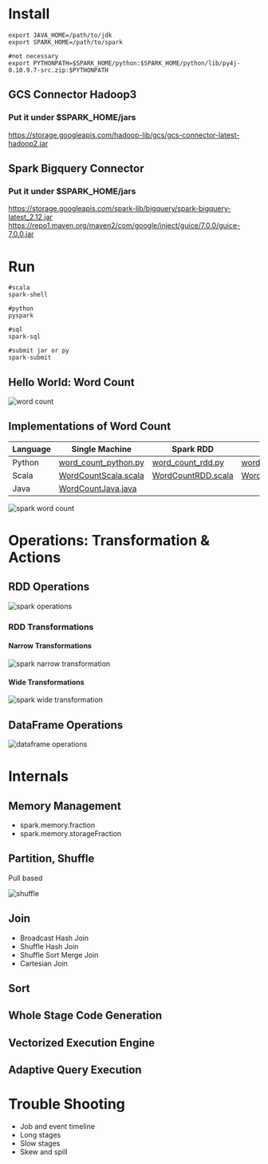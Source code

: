 # Install
```
export JAVA_HOME=/path/to/jdk
export SPARK_HOME=/path/to/spark

#not necessary
export PYTHONPATH=$SPARK_HOME/python:$SPARK_HOME/python/lib/py4j-0.10.9.7-src.zip:$PYTHONPATH
```

## GCS Connector Hadoop3

### Put it under $SPARK_HOME/jars
https://storage.googleapis.com/hadoop-lib/gcs/gcs-connector-latest-hadoop2.jar

## Spark Bigquery Connector

### Put it under $SPARK_HOME/jars
https://storage.googleapis.com/spark-lib/bigquery/spark-bigquery-latest_2.12.jar
https://repo1.maven.org/maven2/com/google/inject/guice/7.0.0/guice-7.0.0.jar

# Run

```
#scala
spark-shell

#python
pyspark

#sql
spark-sql

#submit jar or py
spark-submit
```

## Hello World: Word Count

![word count](https://github.com/barneywill/bigdata_demo/blob/main/imgs/word_count.jpg)

## Implementations of Word Count

|Language|Single Machine|Spark RDD|Spark DataFrame|Spark SQL|Google Cloud|Bigquery|
|---|---|---|---|---|---|---|
|Python|<a href='https://github.com/barneywill/bigdata_demo/blob/main/Spark/python/word_count_python.py'>word_count_python.py</a>|<a href='https://github.com/barneywill/bigdata_demo/blob/main/Spark/python/word_count_rdd.py'>word_count_rdd.py</a>|<a href='https://github.com/barneywill/bigdata_demo/blob/main/Spark/python/word_count_dataframe.py'>word_count_dataframe.py</a>|<a href='https://github.com/barneywill/bigdata_demo/blob/main/Spark/python/word_count_sql.py'>word_count_sql.py</a>|<a href='https://github.com/barneywill/bigdata_demo/blob/main/Spark/python/word_count_rdd_gcs.py'>word_count_rdd_gcs.py</a>|<a href='https://github.com/barneywill/bigdata_demo/blob/main/Spark/python/word_count_sql_bigquery.py'>word_count_sql_bigquery.py</a>|
|Scala|<a href='https://github.com/barneywill/bigdata_demo/blob/main/Spark/scala/WordCountDataScala.scala'>WordCountScala.scala</a>|<a href='https://github.com/barneywill/bigdata_demo/blob/main/Spark/scala/WordCountDataRDD.scala'>WordCountRDD.scala</a>|<a href='https://github.com/barneywill/bigdata_demo/blob/main/Spark/scala/WordCountDataFrame.scala'>WordCountDataFrame.scala</a>|<a href='https://github.com/barneywill/bigdata_demo/blob/main/Spark/scala/WordCountSQL.scala'>WordCountSQL.scala</a>|<a href='https://github.com/barneywill/bigdata_demo/blob/main/Spark/scala/WordCountRDDGCS.scala'>WordCountRDDGCS.scala</a>|<a href='https://github.com/barneywill/bigdata_demo/blob/main/Spark/scala/WordCountSQLBigquery.scala'>WordCountSQLBigquery.scala</a>|
|Java|<a href='https://github.com/barneywill/bigdata_demo/blob/main/Spark/java/WordCountJava.java'>WordCountJava.java</a>| | | | | |

![spark word count](https://github.com/barneywill/bigdata_demo/blob/main/imgs/spark_job.jpg)

# Operations: Transformation & Actions

## RDD Operations

![spark operations](https://github.com/barneywill/bigdata_demo/blob/main/imgs/spark_operations.jpg)

### RDD Transformations
#### Narrow Transformations

![spark narrow transformation](https://github.com/barneywill/bigdata_demo/blob/main/imgs/spark_narrow_transformation.jpg)

#### Wide Transformations

![spark wide transformation](https://github.com/barneywill/bigdata_demo/blob/main/imgs/spark_wide_transformation.jpg)

## DataFrame Operations

![dataframe operations](https://github.com/barneywill/bigdata_demo/blob/main/imgs/dataframe_operations.jpg)

# Internals

## Memory Management
- spark.memory.fraction
- spark.memory.storageFraction

## Partition, Shuffle
Pull based

![shuffle](https://github.com/barneywill/bigdata_demo/blob/main/imgs/shuffle.jpg)

## Join
- Broadcast Hash Join
- Shuffle Hash Join
- Shuffle Sort Merge Join
- Cartesian Join

## Sort

## Whole Stage Code Generation

## Vectorized Execution Engine

## Adaptive Query Execution

# Trouble Shooting
- Job and event timeline
- Long stages
- Slow stages
- Skew and spill

